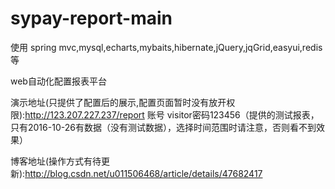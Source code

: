 # sypay-report-main
使用 spring mvc,mysql,echarts,mybaits,hibernate,jQuery,jqGrid,easyui,redis等

web自动化配置报表平台

演示地址(只提供了配置后的展示,配置页面暂时没有放开权限):http://123.207.227.237/report 账号 visitor密码123456（提供的测试报表，只有2016-10-26有数据（没有测试数据），选择时间范围时请注意，否则看不到效果）

博客地址(操作方式有待更新):http://blog.csdn.net/u011506468/article/details/47682417
